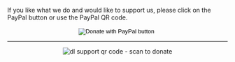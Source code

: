 If you like what we do and would like to support us, please click on the PayPal button or use the PayPal QR code.

<div style="text-align:center">
<form action="https://www.paypal.com/cgi-bin/webscr" method="post" target="_top">
<input type="hidden" name="cmd" value="_s-xclick" />
<input type="hidden" name="hosted_button_id" value="6RV2CGVJPYJDN" />
<input type="image" src="https://www.paypalobjects.com/en_US/i/btn/btn_donateCC_LG.gif" border="0" name="submit" title="PayPal - The safer, easier way to pay online!" alt="Donate with PayPal button" />
<img alt="" border="0" src="https://www.paypal.com/en_IE/i/scr/pixel.gif" width="1" height="1" />
</form>
</div>

---
<div style="text-align:center">
<img src="https://dublinlinux.org/user/pages/06.support/dl_supportQRCode.png" alt="dl support qr code - scan to donate">
</div>
